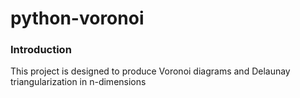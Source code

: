 # python-voronoi
### Introduction
This project is designed to produce Voronoi diagrams and Delaunay triangularization in n-dimensions
